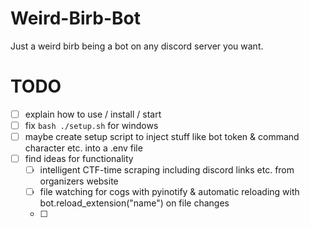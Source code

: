 # Weird-Birb-Bot
Just a weird birb being a bot on any discord server you want.

# TODO
- [ ] explain how to use / install / start
- [ ] fix `bash ./setup.sh` for windows
- [ ] maybe create setup script to inject stuff like bot token & command character etc. into a .env file
- [ ] find ideas for functionality
  - [ ] intelligent CTF-time scraping including discord links etc. from organizers website
  - [ ] file watching for cogs with pyinotify & automatic reloading with bot.reload_extension("name") on file changes
  - [ ]
